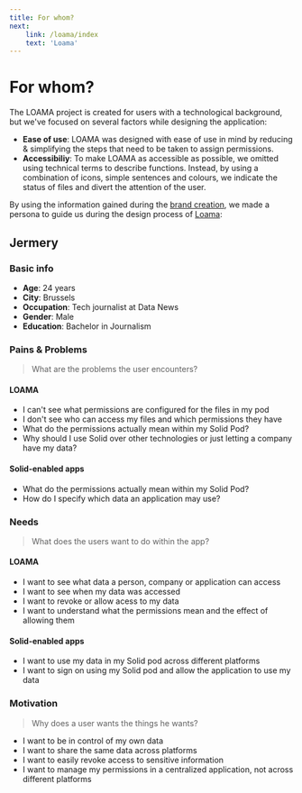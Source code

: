 ```yaml
---
title: For whom?
next:
    link: /loama/index
    text: 'Loama'
---
```

# For whom?

The LOAMA project is created for users with a technological background, but we've focused on several factors while designing the application:
- **Ease of use**: LOAMA was designed with ease of use in mind by reducing & simplifying the steps that need to be taken to assign permissions. 
- **Accessibiliy**: To make LOAMA as accessible as possible, we omitted using technical terms to describe functions. Instead, by using a combination of icons, simple sentences and colours, we indicate the status of files and divert the attention of the user.

By using the information gained during the [brand creation](/project/brand.md), we made a persona to guide us during the design process of [Loama](/loama/index.md):

## Jermery

### Basic info
- **Age**: 24 years
- **City**: Brussels
- **Occupation**: Tech journalist at Data News
- **Gender**: Male
- **Education**: Bachelor in Journalism

### Pains & Problems
> What are the problems the user encounters?
#### LOAMA
- I can't see what permissions are configured for the files in my pod
- I don't see who can access my files and which permissions they have
- What do the permissions actually mean within my Solid Pod?
- Why should I use Solid over other technologies or just letting a company have my data?

#### Solid-enabled apps
- What do the permissions actually mean within my Solid Pod?
- How do I specify which data an application may use?

### Needs
> What does the users want to do within the app?
#### LOAMA
- I want to see what data a person, company or application can access
- I want to see when my data was accessed
- I want to revoke or allow acess to my data
- I want to understand what the permissions mean and the effect of allowing them

#### Solid-enabled apps
- I want to use my data in my Solid pod across different platforms
- I want to sign on using my Solid pod and allow the application to use my data

### Motivation
> Why does a user wants the things he wants?

- I want to be in control of my own data
- I want to share the same data across platforms
- I want to easily revoke access to sensitive information
- I want to manage my permissions in a centralized application, not across different platforms